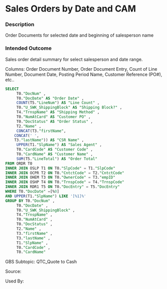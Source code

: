 # Sales Orders by Date and CAM

### Description

​Order Documents for selected date and beginning of salesperson name

### Intended Outcome

​Sales order detail summary for select salesperson and date range.

Columns:
Order Document Number, Order Document Entry, Count of Line Number, Document Date, Posting Period Name, Customer Reference (PO#), etc..

```sql
SELECT
	 T0."DocNum" ,
	 T0."DocDate" AS "Order Date" ,
	 COUNT(T5."LineNum") AS "Line Count" ,
	 T0."U_SWK_ShippingBlock" AS "Shipping Block?" ,
	 T4."TrnspName" AS "Shipping Method" ,
	 T0."NumAtCard" AS "Customer PO" ,
	 T0."DocStatus" AS "Order Status" ,
	 T2."Name" ,
	 CONCAT(T3."firstName",
	CONCAT(' ',
	T3."lastName")) AS "CSR Name" ,
	 UPPER(T1."SlpName") AS "Sales Agent" ,
	 T0."CardCode" AS "Customer Code" ,
	 T0."CardName" AS "Customer Name" ,
	 SUM(T5."LineTotal") AS "Order Total"
FROM ORDR T0
INNER JOIN OSLP T1 ON T0."SlpCode" = T1."SlpCode"
INNER JOIN OCPR T2 ON T0."CntctCode" = T2."CntctCode"
INNER JOIN OHEM T3 ON T0."OwnerCode" = T3."empID"
INNER JOIN OSHP T4 ON T0."TrnspCode" = T4."TrnspCode"
INNER JOIN RDR1 T5 ON T0."DocEntry" = T5."DocEntry"
WHERE T0."DocDate" =[%0]
AND UPPER(T1."SlpName") LIKE '[%1]%'
GROUP BY T0."DocNum" ,
	 T0."DocDate" ,
	 T0."U_SWK_ShippingBlock" ,
	 T4."TrnspName" ,
	 T0."NumAtCard" ,
	 T0."DocStatus" ,
	 T2."Name" ,
	 T3."firstName" ,
	 T3."lastName" ,
	 T1."SlpName" ,
	 T0."CardCode" ,
	 T0."CardName"
```

GBS Subtopic: QTC_Quote to Cash

Source:

Used By:
